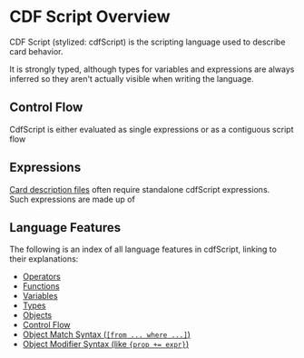 # CDF Script Overview

CDF Script (stylized: cdfScript) is the scripting language used to describe card behavior.

It is strongly typed, although types for variables and expressions are always inferred so they aren't actually visible when writing the language.

## Control Flow
CdfScript is either evaluated as single expressions or as a contiguous script flow

## Expressions
[Card description files](./cdfFileStructure.md) often require standalone cdfScript expressions.  
Such expressions are made up of 

## Language Features
The following is an index of all language features in cdfScript, linking to their explanations:
- [Operators](./TODO:)
- [Functions](./TODO:)
- [Variables](./TODO:)
- [Types](./TODO:)
- [Objects](./TODO:)
- [Control Flow](./controlFlow.md)
- [Object Match Syntax (`[from ... where ...]`)](./TODO:)
- [Object Modifier Syntax (like `{prop += expr}`)](./TODO:)
